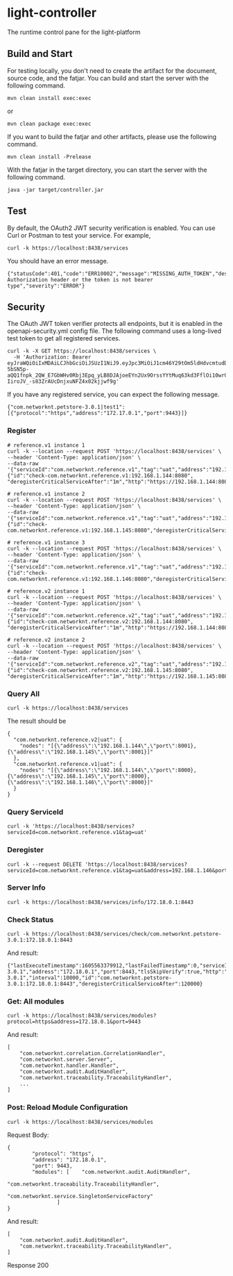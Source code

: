 # light-controller
The runtime control pane for the light-platform

## Build and Start

For testing locally, you don't need to create the artifact for the document, source code, and the fatjar. You can build and start the server with the following command.

```
mvn clean install exec:exec
```

or

```
mvn clean package exec:exec
```

If you want to build the fatjar and other artifacts, please use the following command.

```
mvn clean install -Prelease
```

With the fatjar in the target directory, you can start the server with the following command.

```
java -jar target/controller.jar
```

## Test

By default, the OAuth2 JWT security verification is enabled. You can use Curl or Postman to test your service. For example,


```
curl -k https://localhost:8438/services
```

You should have an error message. 

```
{"statusCode":401,"code":"ERR10002","message":"MISSING_AUTH_TOKEN","description":"No Authorization header or the token is not bearer type","severity":"ERROR"}
```

## Security

The OAuth JWT token verifier protects all endpoints, but it is enabled in the openapi-security.yml config file. The following command uses a long-lived test token to get all registered services.

```
curl -k -X GET https://localhost:8438/services \
  -H 'Authorization: Bearer eyJraWQiOiIxMDAiLCJhbGciOiJSUzI1NiJ9.eyJpc3MiOiJ1cm46Y29tOm5ldHdvcmtudDpvYXV0aDI6djEiLCJhdWQiOiJ1cm46Y29tLm5ldHdvcmtudCIsImV4cCI6MTk2Mjk4NTUyOCwianRpIjoiT0Y4VGFZSDRVSjNTOFZyNnJ3REdDQSIsImlhdCI6MTY0NzYyNTUyOCwibmJmIjoxNjQ3NjI1NDA4LCJ2ZXJzaW9uIjoiMS4wIiwidXNlcl9pZCI6InN0ZXZlaHVAZ21haWwuY29tIiwidXNlcl90eXBlIjoiRU1QTE9ZRUUiLCJjbGllbnRfaWQiOiJmN2Q0MjM0OC1jNjQ3LTRlZmItYTUyZC00YzU3ODc0MjFlNzMiLCJyb2xlcyI6InVzZXIgQ3RsUGx0QWRtaW4gQ3RsUGx0UmVhZCBDdGxQbHRXcml0ZSIsInNjb3BlIjpbInBvcnRhbC5yIiwicG9ydGFsLnciXX0.MIWNwUfdVsV7rjctaeugFYgzsbnolUeXsIrvOdj9bFrkM4UfShKOD3XnkOpRU2TNcp2pa2wla-5bSN5p-aQQ1fnpk_2QW_E7GbWHv0Rbj3Epq_yLB8DJAjoeEYn2Ux9OrssYYtMuq63kd3FflOi10wr01sZ47tZQleQPzCetsm2hZOZGZU8gSwBSlYXJs4bxTaYNlPnRNVEBZEgiprxyLbwssDZISTcFWBsOlCEzBKrLqeQdDXxRzp9HlZprXzq30rtuRrTfwGBC39x3miAyNbPV8dqokzCc8PzTpwC7irmGv3PoXJ-IiroJV_-s83ZrAUcDnjxuNFZ4x02kjjwf9g' 
```

If you have any registered service, you can expect the following message.

```
{"com.networknt.petstore-3.0.1|test1":[{"protocol":"https","address":"172.17.0.1","port":9443}]}
```

### Register

```
# reference.v1 instance 1
curl -k --location --request POST 'https://localhost:8438/services' \
--header 'Content-Type: application/json' \
--data-raw '{"serviceId":"com.networknt.reference.v1","tag":"uat","address":"192.168.1.144","port":8000,"check":{"id":"check-com.networknt.reference.v1:192.168.1.144:8080", "deregisterCriticalServiceAfter":"1m","http":"https://192.168.1.144:8080/health/com.networknt.reference.v1","tlsSkipVerify":true,"interval":"10s"}}'

# reference.v1 instance 2
curl -k --location --request POST 'https://localhost:8438/services' \
--header 'Content-Type: application/json' \
--data-raw '{"serviceId":"com.networknt.reference.v1","tag":"uat","address":"192.168.1.145","port":8000,"check":{"id":"check-com.networknt.reference.v1:192.168.1.145:8080","deregisterCriticalServiceAfter":"1m","http":"https://192.168.1.145:8080/health/com.networknt.reference.v1","tlsSkipVerify":true,"interval":"10s"}}'

# reference.v1 instance 3
curl -k --location --request POST 'https://localhost:8438/services' \
--header 'Content-Type: application/json' \
--data-raw '{"serviceId":"com.networknt.reference.v1","tag":"uat","address":"192.168.1.146","port":8000,"check":{"id":"check-com.networknt.reference.v1:192.168.1.146:8080","deregisterCriticalServiceAfter":"1m","http":"https://192.168.1.145:8080/health/com.networknt.reference.v1","tlsSkipVerify":true,"interval":"10s"}}'

# reference.v2 instance 1
curl -k --location --request POST 'https://localhost:8438/services' \
--header 'Content-Type: application/json' \
--data-raw '{"serviceId":"com.networknt.reference.v2","tag":"uat","address":"192.168.1.144","port":8001,"check":{"id":"check-com.networknt.reference.v2:192.168.1.144:8080", "deregisterCriticalServiceAfter":"1m","http":"https://192.168.1.144:8080/health/com.networknt.reference.v1","tlsSkipVerify":true,"interval":"10s"}}'

# reference.v2 instance 2
curl -k --location --request POST 'https://localhost:8438/services' \
--header 'Content-Type: application/json' \
--data-raw '{"serviceId":"com.networknt.reference.v2","tag":"uat","address":"192.168.1.145","port":8001,"check":{"id":"check-com.networknt.reference.v2:192.168.1.145:8080", "deregisterCriticalServiceAfter":"1m","http":"https://192.168.1.145:8080/health/com.networknt.reference.v1","tlsSkipVerify":true,"interval":"10s"}}'

```

### Query All

```
curl -k https://localhost:8438/services
```

The result should be 

```
{
  "com.networknt.reference.v2|uat": {
    "nodes": "[{\"address\":\"192.168.1.144\",\"port\":8001},{\"address\":\"192.168.1.145\",\"port\":8001}]"
  },
  "com.networknt.reference.v1|uat": {
    "nodes": "[{\"address\":\"192.168.1.144\",\"port\":8000},{\"address\":\"192.168.1.145\",\"port\":8000},{\"address\":\"192.168.1.146\",\"port\":8000}]"
  }
}
```

### Query ServiceId

```
curl -k 'https://localhost:8438/services?serviceId=com.networknt.reference.v1&tag=uat'
```

### Deregister

```
curl -k --request DELETE 'https://localhost:8438/services?serviceId=com.networknt.reference.v1&tag=uat&address=192.168.1.146&port=8000'
```

### Server Info


```
curl -k https://localhost:8438/services/info/172.18.0.1:8443
```

### Check Status

```
curl -k https://localhost:8438/services/check/com.networknt.petstore-3.0.1:172.18.0.1:8443
```

And result:

```
{"lastExecuteTimestamp":1605563379912,"lastFailedTimestamp":0,"serviceId":"com.networknt.petstore-3.0.1","address":"172.18.0.1","port":8443,"tlsSkipVerify":true,"http":"https://172.18.0.1:8443/health/com.networknt.petstore-3.0.1","interval":10000,"id":"com.networknt.petstore-3.0.1:172.18.0.1:8443","deregisterCriticalServiceAfter":120000}
```
### Get: All modules

```
curl -k https://localhost:8438/services/modules?protocol=https&address=172.18.0.1&port=9443
```

And result:

```
[
    "com.networknt.correlation.CorrelationHandler",
    "com.networknt.server.Server",
    "com.networknt.handler.Handler",
    "com.networknt.audit.AuditHandler",
    "com.networknt.traceability.TraceabilityHandler",
    ...
]
```

### Post: Reload Module Configuration

```
curl -k https://localhost:8438/services/modules
```
Request Body:
```
{
		"protocol": "https",
        "address": "172.18.0.1",
        "port": 9443,
		"modules": [	"com.networknt.audit.AuditHandler",
					    "com.networknt.traceability.TraceabilityHandler",
					    "com.networknt.service.SingletonServiceFactory"
				]
}
```

And result:

```
[
    "com.networknt.audit.AuditHandler",
    "com.networknt.traceability.TraceabilityHandler",
]
```
Response 200
```

